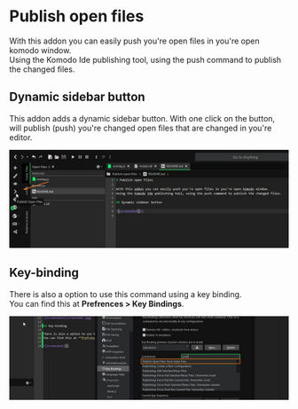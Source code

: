 # Publish open files

With this addon you can easily push you're open files in you're open komodo window.  
Using the Komodo Ide publishing tool, using the push command to publish the changed files.  

## Dynamic sidebar button

This addon adds a dynamic sidebar button.
With one click on the button, will publish (push) you're changed open files that are changed in you're editor.

![screenshot](screenshot.jpg)

## Key-binding

There is also a option to use this command using a key binding.  
You can find this at **Prefrences > Key Bindings**.

![screenshot](screenshot2.jpg)